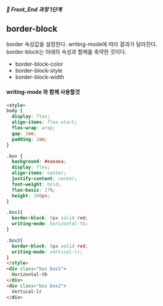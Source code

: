 ##### 🍑  Front_End 과정 1단계 

## border-block
border 속성값을 설정한다. writing-mode에 따라 결과가 달라진다.   
border-block는 아래의 속성과 함께를 축약한 것이다.  
- border-block-color    
- border-block-style    
- border-block-width    

#### writing-mode 와 함께 사용할것
```html
<style>
body {
  display: flex;
  align-items: flex-start;
  flex-wrap: wrap;
  gap: 2em;
  padding: 2em;
}

.box {
  background: #eaeaea;
  display: flex;
  align-items: center;
  justify-content: center;
  font-weight: bold;
  flex-basis: 17%;
  height: 200px;
}

.box1{
  border-block: 5px solid red;
  writing-mode: horizontal-tb;
}

.box2{
  border-block: 5px solid red;
  writing-mode: vertical-lr;
}
</style>
<div class="box box1">
  Horizontal-tb
</div>
<div class="box box2">
  Vertical-lr
</div>

```
